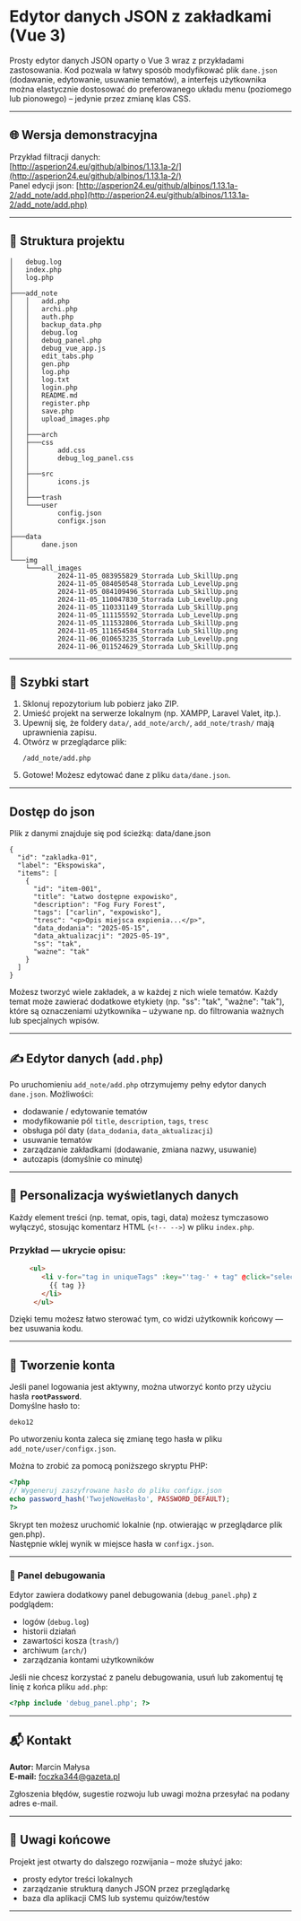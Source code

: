 # Edytor danych JSON z zakładkami (Vue 3)

Prosty edytor danych JSON oparty o Vue 3 wraz z przykładami zastosowania. Kod pozwala w łatwy sposób modyfikować plik `dane.json` (dodawanie, edytowanie, usuwanie tematów), a interfejs użytkownika można elastycznie dostosować do preferowanego układu menu (poziomego lub pionowego) – jedynie przez zmianę klas CSS.

---

## 🌐 Wersja demonstracyjna

Przykład filtracji danych:  
[http://asperion24.eu/github/albinos/1.13.1a-2/](http://asperion24.eu/github/albinos/1.13.1a-2/)  
Panel edycji json: 
[http://asperion24.eu/github/albinos/1.13.1a-2/add_note/add.php](http://asperion24.eu/github/albinos/1.13.1a-2/add_note/add.php)

---

## 📁 Struktura projektu

```
│   debug.log
│   index.php
│   log.php
│
├───add_note
│   │   add.php
│   │   archi.php
│   │   auth.php
│   │   backup_data.php
│   │   debug.log
│   │   debug_panel.php
│   │   debug_vue_app.js
│   │   edit_tabs.php
│   │   gen.php
│   │   log.php
│   │   log.txt
│   │   login.php
│   │   README.md
│   │   register.php
│   │   save.php
│   │   upload_images.php
│   │
│   ├───arch
│   ├───css
│   │       add.css
│   │       debug_log_panel.css
│   │
│   ├───src
│   │       icons.js
│   │
│   ├───trash
│   └───user
│           config.json
│           configx.json
│
├───data
│       dane.json
│
└───img
    └───all_images
            2024-11-05_083955829_Storrada Lub_SkillUp.png
            2024-11-05_084050548_Storrada Lub_LevelUp.png
            2024-11-05_084109496_Storrada Lub_SkillUp.png
            2024-11-05_110047830_Storrada Lub_LevelUp.png
            2024-11-05_110331149_Storrada Lub_SkillUp.png
            2024-11-05_111155592_Storrada Lub_LevelUp.png
            2024-11-05_111532806_Storrada Lub_SkillUp.png
            2024-11-05_111654584_Storrada Lub_SkillUp.png
            2024-11-06_010653235_Storrada Lub_LevelUp.png
            2024-11-06_011524629_Storrada Lub_SkillUp.png

```

---

## 🔧 Szybki start

1. Sklonuj repozytorium lub pobierz jako ZIP.
2. Umieść projekt na serwerze lokalnym (np. XAMPP, Laravel Valet, itp.).
3. Upewnij się, że foldery `data/`, `add_note/arch/`, `add_note/trash/` mają uprawnienia zapisu.
4. Otwórz w przeglądarce plik:
   ```
   /add_note/add.php
   ```
5. Gotowe! Możesz edytować dane z pliku `data/dane.json`.

---

## Dostęp do json
Plik z danymi znajduje się pod ścieżką: data/dane.json

```
{
  "id": "zakladka-01",
  "label": "Ekspowiska",
  "items": [
    {
      "id": "item-001",
      "title": "Łatwo dostępne expowisko",
      "description": "Fog Fury Forest",
      "tags": ["carlin", "expowisko"],
      "tresc": "<p>Opis miejsca expienia...</p>",
      "data_dodania": "2025-05-15",
      "data_aktualizacji": "2025-05-19",
      "ss": "tak",
      "ważne": "tak"
    }
  ]
}
```

Możesz tworzyć wiele zakładek, a w każdej z nich wiele tematów. Każdy temat może zawierać dodatkowe etykiety (np. "ss": "tak", "ważne": "tak"), które są oznaczeniami użytkownika – używane np. do filtrowania ważnych lub specjalnych wpisów.

---

## ✍️ Edytor danych (`add.php`)

Po uruchomieniu `add_note/add.php` otrzymujemy pełny edytor danych `dane.json`. Możliwości:

- dodawanie / edytowanie tematów
- modyfikowanie pól `title`, `description`, `tags`, `tresc`
- obsługa pól daty (`data_dodania`, `data_aktualizacji`)
- usuwanie tematów
- zarządzanie zakładkami (dodawanie, zmiana nazwy, usuwanie)
- autozapis (domyślnie co minutę)

---

## 🔧 Personalizacja wyświetlanych danych

Każdy element treści (np. temat, opis, tagi, data) możesz tymczasowo wyłączyć, stosując komentarz HTML (`<!-- -->`) w pliku `index.php`.

### Przykład — ukrycie opisu:

```html
     <ul>
        <li v-for="tag in uniqueTags" :key="'tag-' + tag" @click="selectTag(tag)">
          {{ tag }}
        </li>
      </ul>
```

Dzięki temu możesz łatwo sterować tym, co widzi użytkownik końcowy — bez usuwania kodu.

---

## 🔐 Tworzenie konta

Jeśli panel logowania jest aktywny, można utworzyć konto przy użyciu hasła **`rootPassword`**.  
Domyślne hasło to:

```
deko12
```

Po utworzeniu konta zaleca się zmianę tego hasła w pliku `add_note/user/configx.json`.

Można to zrobić za pomocą poniższego skryptu PHP:

```php
<?php
// Wygeneruj zaszyfrowane hasło do pliku configx.json
echo password_hash('TwojeNoweHasło', PASSWORD_DEFAULT);
?>
```

Skrypt ten możesz uruchomić lokalnie (np. otwierając w przeglądarce plik gen.php).  
Następnie wklej wynik w miejsce hasła w `configx.json`.

---

### 🧪 Panel debugowania

Edytor zawiera dodatkowy panel debugowania (`debug_panel.php`) z podglądem:

- logów (`debug.log`)
- historii działań
- zawartości kosza (`trash/`)
- archiwum (`arch/`)
- zarządzania kontami użytkowników

Jeśli nie chcesz korzystać z panelu debugowania, usuń lub zakomentuj tę linię z końca pliku `add.php`:

```php
<?php include 'debug_panel.php'; ?>
```

---

## 📬 Kontakt

**Autor:** Marcin Małysa  
**E-mail:** foczka344@gazeta.pl

Zgłoszenia błędów, sugestie rozwoju lub uwagi można przesyłać na podany adres e-mail.

---

## 📝 Uwagi końcowe

Projekt jest otwarty do dalszego rozwijania – może służyć jako:
- prosty edytor treści lokalnych
- zarządzanie strukturą danych JSON przez przeglądarkę
- baza dla aplikacji CMS lub systemu quizów/testów

---
